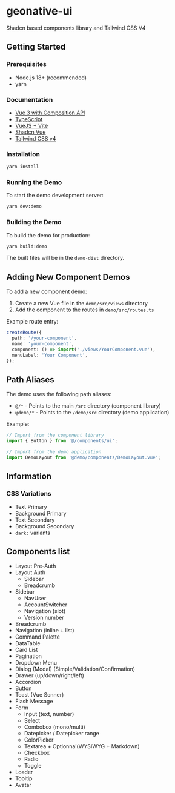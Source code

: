 # geonative-ui

Shadcn based components library and Tailwind CSS V4

## Getting Started

### Prerequisites

- Node.js 18+ (recommended)
- yarn

### Documentation

- [Vue 3 with Composition API](https://vuejs.org/guide/introduction)
- [TypeScript](https://www.typescriptlang.org/)
- [VueJS + Vite](???)
- [Shadcn Vue](https://www.shadcn-vue.com/)
- [Tailwind CSS v4](https://tailwindcss.com/)

### Installation

```bash
yarn install
```

### Running the Demo

To start the demo development server:

```bash
yarn dev:demo
```

### Building the Demo

To build the demo for production:

```bash
yarn build:demo
```

The built files will be in the `demo-dist` directory.

## Adding New Component Demos

To add a new component demo:

1. Create a new Vue file in the `demo/src/views` directory
2. Add the component to the routes in `demo/src/routes.ts`

Example route entry:

```typescript
createRoute({
  path: '/your-component',
  name: 'your-component',
  component: () => import('./views/YourComponent.vue'),
  menuLabel: 'Your Component',
});
```

## Path Aliases

The demo uses the following path aliases:

- `@/*` - Points to the main `/src` directory (component library)
- `@demo/*` - Points to the `/demo/src` directory (demo application)

Example:

```typescript
// Import from the component library
import { Button } from '@/components/ui';

// Import from the demo application
import DemoLayout from '@demo/components/DemoLayout.vue';
```

## Information

### CSS Variations

- Text Primary
- Background Primary
- Text Secondary
- Background Secondary
- `dark:` variants

## Components list

- Layout Pre-Auth
- Layout Auth
  - Sidebar
  - Breadcrumb
- Sidebar
  - NavUser
  - AccountSwitcher
  - Navigation (slot)
  - Version number
- Breadcrumb
- Navigation (inline + list)
- Command Palette
- DataTable
- Card List
- Pagination
- Dropdown Menu
- Dialog (Modal) (Simple/Validation/Confirmation)
- Drawer (up/down/right/left)
- Accordion
- Button
- Toast (Vue Sonner)
- Flash Message
- Form
  - Input (text, number)
  - Select
  - Combobox (mono/multi)
  - Datepicker / Datepicker range
  - ColorPicker
  - Textarea + Optionnal(WYSIWYG + Markdown)
  - Checkbox
  - Radio
  - Toggle
- Loader
- Tooltip
- Avatar
